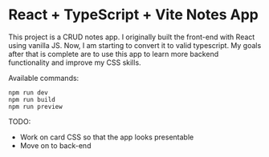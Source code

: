 # React + TypeScript + Vite Notes App

This project is a CRUD notes app. I originally built the front-end with React using vanilla JS. Now, I am starting to convert it to valid typescript. My goals after that is complete are to use this app to learn more backend functionality and improve my CSS skills.

Available commands:

```
npm run dev
npm run build
npm run preview
```

TODO:

- Work on card CSS so that the app looks presentable
- Move on to back-end
